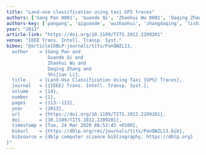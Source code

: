 ```yaml
---
title: "Land-use classification using taxi GPS traces"
authors: ['Gang Pan 0001', 'Guande Qi', 'Zhaohui Wu 0001', 'Daqing Zhang 0001', 'Shijian Li']
authors-key: ['pangang', 'qiguande', 'wuzhaohui', 'zhangdaqing', 'lishijian']
year: "2013"
article-link: "https://doi.org/10.1109/TITS.2012.2209201"
venue: "IEEE Trans. Intell. Transp. Syst."
bibex: "@article{DBLP:journals/tits/PanQWZL13,
  author    = {Gang Pan and
               Guande Qi and
               Zhaohui Wu and
               Daqing Zhang and
               Shijian Li},
  title     = {Land-Use Classification Using Taxi {GPS} Traces},
  journal   = {{IEEE} Trans. Intell. Transp. Syst.},
  volume    = {14},
  number    = {1},
  pages     = {113--123},
  year      = {2013},
  url       = {https://doi.org/10.1109/TITS.2012.2209201},
  doi       = {10.1109/TITS.2012.2209201},
  timestamp = {Tue, 24 Mar 2020 08:52:45 +0100},
  biburl    = {https://dblp.org/rec/journals/tits/PanQWZL13.bib},
  bibsource = {dblp computer science bibliography, https://dblp.org}
}"
---
```


